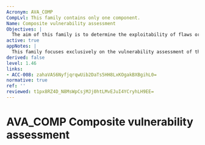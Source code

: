 ```yaml
---
Acronym: AVA_COMP
CompLvl: This family contains only one component.
Name: Composite vulnerability assessment
Objectives: |
  The aim of this family is to determine the exploitability of flaws or weaknesses in the composite product as a whole in the intended environment.
active: true
appNotes: |
  This family focuses exclusively on the vulnerability assessment of the composite product as a whole and represents merely partial efforts within the general approach being covered by the standard, i.e. as defined by the CEM, assurance family of the class AVA: AVA_VAN. The composite product evaluator shall perform a vulnerability analysis for the composite product using, amongst other, the results of the base component evaluation. This vulnerability analysis shall be confirmed by penetration testing. The composite product evaluator shall check that the confidentiality protection of the dependent component embedded into/installed onto the base component is consistent with the confidentiality level claimed by the dependent component developer for ALC_DVS. In special cases, the vulnerability analysis and the definition of attacks can be difficult, need considerable time and require extensive pre-testing, if only documentation is available. The base component may also be used in a way that was not foreseen by the base component developer and the base component evaluator, or the dependent component developer may not have followed the stipulations provided with the base component. Different possibilities exist to shorten composite product vulnerability analysis in such cases: E.g. the composite product evaluator may consult the base component evaluator and draw on his experience gained during the base component evaluation. Alternatively, an approach aiming on the separation of vulnerabilities of the dependent component and the base component by using specific test samples of the base component on which the composite product evaluator may load test dependent components on his own discretion. The intention hereby is to use test dependent components without countermeasures and without deactivating any base component inherent countermeasure. The results of the vulnerability assessment for the base component of the composite product represented in the ETR for composite evaluation can be re-used under the following conditions: they are up-to-date and all composite activities for correctness – ASE_COMP.1, ALC_COMP.1, ADV_COMP.1 and ATE_COMP.1 – are finalised with the verdict PASS. Due to composing of the base component and the dependent component a new quality arises, which may cause additional vulnerabilities of the base component which might be not mentioned in the ETR for composite evaluation. In these circumstances the composite product evaluation authority may require a re-assessment or re-evaluation of the base component focusing on the new vulnerabilities’ issues. The composite product evaluation sponsor shall ensure that the following is made available for the composite product evaluator: — the base component-related user guidance, — the base component-related ETR for composite evaluation prepared by the base component evaluator, — the report of the base component evaluation authority.
derived: false
level: 1.46
links:
- ACC-008: zahaVAS6NyfjqrqwUib2DaTs5HH8LxKOgakBXBgihL0=
normative: true
ref: ''
reviewed: t1px8RZ4D_N8MsWpCsjMJj0htLMvEJuI4YCryhLH9EE=
---
```


# AVA_COMP Composite vulnerability assessment